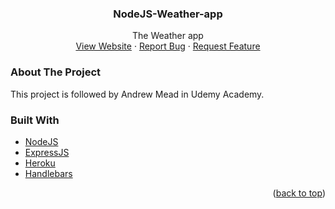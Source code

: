 <!-- PROJECT LOGO -->
<div align="center">
<!--   <a href="https://github.com/othneildrew/Best-README-Template">
    <img src="images/logo.png" alt="Logo" width="80" height="80">
  </a> -->

  <h3 align="center">NodeJS-Weather-app</h3>

  <p align="center">
    The Weather app
    <br />
    <a href="https://saengthong-weather-application.herokuapp.com">View Website</a>
    ·
    <a href="https://github.com/FranKydeSU/nodejs-weather-app/issues">Report Bug</a>
    ·
    <a href="https://github.com/FranKydeSU/nodejs-weather-app/issues">Request Feature</a>
  </p>
</div>

<!-- ABOUT THE PROJECT -->
### About The Project

This project is followed by Andrew Mead in Udemy Academy.

### Built With

* [NodeJS](https://nodejs.org/)
* [ExpressJS](https://expressjs.com/)
* [Heroku](https://dashboard.heroku.com/login)
* [Handlebars](https://handlebarsjs.com/)

<p align="right">(<a href="#top">back to top</a>)</p>
